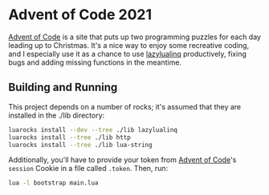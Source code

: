# Advent of Code 2021

[Advent of Code](https://adventofcode.com/2021) is a site that puts up two programming puzzles for each day leading up to Christmas. It's a nice way to enjoy some recreative coding, and I especially use it as a chance to use [lazylualinq](https://github.com/Henkoglobin/lazylualinq) productively, fixing bugs and adding missing functions in the meantime.

## Building and Running

This project depends on a number of rocks; it's assumed that they are installed in the ./lib directory:

```bash
luarocks install --dev --tree ./lib lazylualinq
luarocks install --tree ./lib http
luarocks install --tree ./lib lua-string
```

Additionally, you'll have to provide your token from [Advent of Code](https://adventofcode.com/2021)'s `session` Cookie in a file called `.token`. Then, run:

```bash
lua -l bootstrap main.lua
```

